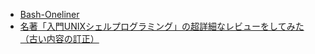 - [Bash-Oneliner](https://github.com/onceupon/Bash-Oneliner)
- [名著「入門UNIXシェルプログラミング」の超詳細なレビューをしてみた（古い内容の訂正）](https://qiita.com/ko1nksm/items/0fa2f73dd6d9822518a3)
